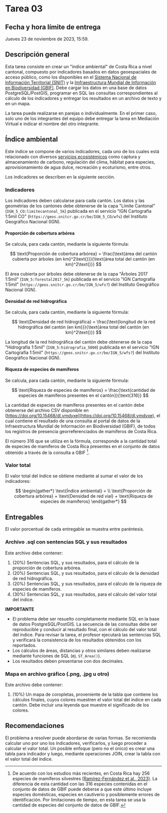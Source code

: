 # Tarea 03

## Fecha y hora límite de entrega
Jueves 23 de noviembre de 2023, 15:59.

## Descripción general
Esta tarea consiste en crear un "índice ambiental" de Costa Rica a nivel cantonal, compuesto por indicadores basados en datos geoespaciales de acceso público, como los disponibles en el [Sistema Nacional de Información Territorial (SNIT)](https://www.snitcr.go.cr/) y la [Imfraestructura Mundial de Información en Biodiversidad (GBIF)](https://www.gbif.org/). Debe cargar los datos en una base de datos PostgreSQL/PostGIS, programar en SQL las consultas correspondientes al cálculo de los indicadores y entregar los resultados en un archivo de texto y en un mapa.

La tarea puede realizarse en parejas o individualmente. En el primer caso, solo uno de los integrantes del equipo debe entregar la tarea en Mediación Virtual e indicar el nombre del otro integrante.

## Índice ambiental
Este índice se compone de varios indicadores, cada uno de los cuales está relacionado con diversos [servicios ecosistémicos](https://es.wikipedia.org/wiki/Servicios_del_ecosistema) como captura y almacenamiento de carbono, regulación del clima, hábitat para especies, aprovisionamiento de agua dulce, recreación y ecoturismo, entre otros.

Los indicadores se describen en la siguiente sección.

### Indicadores
Los indicadores deben calcularse para cada cantón. Los datos y las geometrías de los cantones debe obtenerse de la capa "Límite Cantonal" (`IGN_5_CO:limitecantonal_5k`) publicada en el servicio "IGN Cartografía 1:5mil CO" (`https://geos.snitcr.go.cr/be/IGN_5_CO/wfs`) del Instituto Geográfico Nacional (IGN).

#### Proporción de cobertura arbórea
Se calcula, para cada cantón, mediante la siguiente fórmula:

$$
\text{Proporción de cobertura arbórea} = \frac{\text{área del cantón cubierta por árboles (en km}^2\text{)}}{\text{área total del cantón (en km}^2\text{)}}
$$

El área cubierta por árboles debe obtenerse de la capa "Árboles 2017 1:5mil" (`IGN_5:forestal2017_5k`) publicada en el servicio "IGN Cartografía 1:5mil" (`https://geos.snitcr.go.cr/be/IGN_5/wfs?`) del Instituto Geográfico Nacional (IGN).

#### Densidad de red hidrográfica
Se calcula, para cada cantón, mediante la siguiente fórmula:

$$
\text{Densidad de red hídrográfica} = \frac{\text{longitud de la red hidrográfica del cantón (en km)}}{\text{área total del cantón (en km}^2\text{)}}
$$

La longitud de la red hidrográfica del cantón debe obtenerse de la capa "Hidrografía 1:5mil" (`IGN_5:hidrografia_5000`) publicada en el servicio "IGN Cartografía 1:5mil" (`https://geos.snitcr.go.cr/be/IGN_5/wfs?`) del Instituto Geográfico Nacional (IGN). 

#### Riqueza de especies de mamíferos
Se calcula, para cada cantón, mediante la siguiente fórmula:

$$
\text{Riqueza de especies de mamíferos} = \frac{\text{cantidad de especies de mamíferos presentes en el cantón}}{\text{316}}
$$

La cantidad de especies de mamíferos presentes en el cantón debe obtenerse del archivo CSV disponible en [https://doi.org/10.15468/dl.vmdyxe](https://doi.org/10.15468/dl.vmdyxe), el cual contiene el resultado de una consulta al portal de datos de la Infraestructura Mundial de Información en Biodiversidad (GBIF), de todos los registros de presencia georreferenciados de mamíferos de Costa Rica.

El número 316 que se utiliza en la fórmula, corresponde a la cantidad total de especies de mamíferos de Costa Rica presentes en el conjunto de datos obtenido a través de la consulta a GBIF [^footnote-mamiferos].

### Valor total
El valor total del índice se obtiene mediante al sumar el valor de los indicadores:

$$
\begin{gather*}
\text{Índice ambiental} = \\
\text{Proporción de cobertura arbórea} + \text{Densidad de red vial} + \text{Riqueza de especies de mamíferos}
\end{gather*}
$$

## Entregables
El valor porcentual de cada entregable se muestra entre paréntesis.

### Archivo .sql con sentencias SQL y sus resultados
Este archivo debe contener:

1. (20%) Sentencias SQL, y sus resultados, para el cálculo de la proporción de cobertura arbórea.
2. (20%) Sentencias SQL, y sus resultados, para el cálculo de la densidad de red hídrográfica.
3. (20%) Sentencias SQL, y sus resultados, para el cálculo de la riqueza de especies de mamíferos.
4. (30%) Sentencias SQL, y sus resultados, para el cálculo del valor total del índice.

**IMPORTANTE**  
- El problema debe ser resuelto completamente mediante SQL en la base de datos PostgreSQL/PostGIS. La secuencia de las consultas debe ser reproducible y conducir al resultado final, con el cálculo del valor total del índice. Para revisar la tarea, el profesor ejecutará las sentencias SQL y verificará la consistencia de los resultados obtenidos con los reportados.
- Los cálculos de áreas, distancias y otros similares deben realizarse mediante funciones de SQL (ej. `ST_Area()`).
- Los resultados deben presentarse con dos decimales.

### Mapa en archivo gráfico (.png, .jpg u otro)
Este archivo debe contener:

1. (10%) Un mapa de coropletas, proveniente de la tabla que contiene los cálculos finales, cuyos colores muestren el valor total del índice en cada cantón. Debe incluir una leyenda que muestre el significado de los colores.

[^footnote-mamiferos]: De acuerdo con los estudios más recientes, en Costa Rica hay 256 especies de mamíferos silvestres [(Ramírez-Fernández et al., 2023)](https://doi.org/10.12933/therya-23-2142). La diferencia de esta cantidad con las 316 especies contenidas en el conjunto de datos de GBIF puede deberse a que este último incluye especies domésticas, especies en cautiverio y posiblemente errores de identificación. Por limitaciones de tiempo, en esta tarea se usa la cantidad de especies del conjunto de datos de GBIF.

## Recomendaciones
El problema a resolver puede abordarse de varias formas. Se recomienda calcular uno por uno los índicadores, verificarlos, y luego proceder a calcular el valor total. Un posible enfoque (pero no el único) es crear una tabla para indicador y luego, mediante operaciones JOIN, crear la tabla con el valor total del índice.